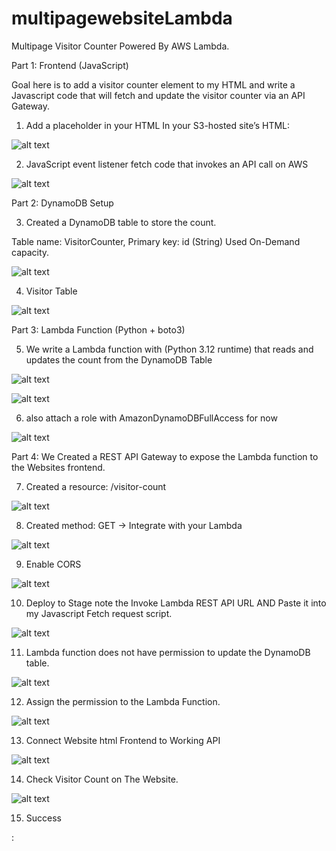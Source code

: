 # multipagewebsiteLambda


Multipage Visitor Counter Powered By AWS Lambda.


Part 1: Frontend (JavaScript)

Goal here is to add a visitor counter element to my HTML and write a Javascript code that will fetch and update the visitor counter via an API Gateway.

1. Add a placeholder in your HTML
In your S3-hosted site’s HTML:

![alt text](<Bilder/Screenshot (269).png>)

2. JavaScript event listener fetch code that invokes an API call on AWS

![alt text](<Bilder/Screenshot (270).png>)

Part 2: DynamoDB Setup

3. Created a DynamoDB table to store the count.

Table name: VisitorCounter, Primary key: id (String)
Used On-Demand capacity. 

![alt text](<Bilder/Screenshot (271).png>)

4. Visitor Table 

![alt text](<Bilder/Screenshot (274).png>)


Part 3: Lambda Function (Python + boto3)

5. We write a Lambda function with (Python 3.12 runtime) that reads and updates the count from the DynamoDB Table 

![alt text](<Bilder/Screenshot (289).png>)

![alt text](<Bilder/Screenshot (290).png>)

6. also attach a role with AmazonDynamoDBFullAccess for now

![alt text](<Bilder/Screenshot (291).png>)


Part 4: We Created a REST API Gateway to expose the Lambda function to the Websites frontend.

7. Created a resource: /visitor-count

![alt text](<Bilder/Screenshot (292).png>)

8. Created method: GET → Integrate with your Lambda

![alt text](<Bilder/Screenshot (294).png>)

9. Enable CORS

![alt text](<Bilder/Screenshot (295).png>)

10. Deploy to Stage note the Invoke Lambda REST API URL AND Paste it into my Javascript Fetch request script.

![alt text](<Bilder/Screenshot (296).png>)

11.  Lambda function does not have permission to update the DynamoDB table.

![alt text](<Bilder/Screenshot (297).png>)

12. Assign the permission to the Lambda Function.

![alt text](<Bilder/Screenshot (298).png>)

13. Connect Website html Frontend to Working API 

![alt text](<Bilder/Screenshot (300).png>)

14. Check Visitor Count on The Website. 

![alt text](<Bilder/Screenshot (301).png>)

15. Success






:



